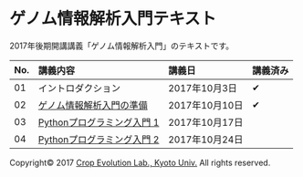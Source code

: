 ゲノム情報解析入門テキスト
====

2017年後期開講講義「ゲノム情報解析入門」のテキストです。

| No. | 講義内容 | 講義日 | 講義済み |
|:---|:---|:---|:---|
| 01 | イントロダクション | 2017年10月3日 | ✔︎ |
| 02 | [ゲノム情報解析入門の準備](02_Preparation.md) | 2017年10月10日 | ✔︎ |
| 03 | [Pythonプログラミング入門 1](03_Python_Introduction.pdf) | 2017年10月17日 |  |
| 04 | [Pythonプログラミング入門 2](03_Python_Introduction.pdf) | 2017年10月24日 |　|

Copyright&copy; 2017 [Crop Evolution Lab., Kyoto Univ.](http://www.crop-evolution.kais.kyoto-u.ac.jp/) All rights reserved.
